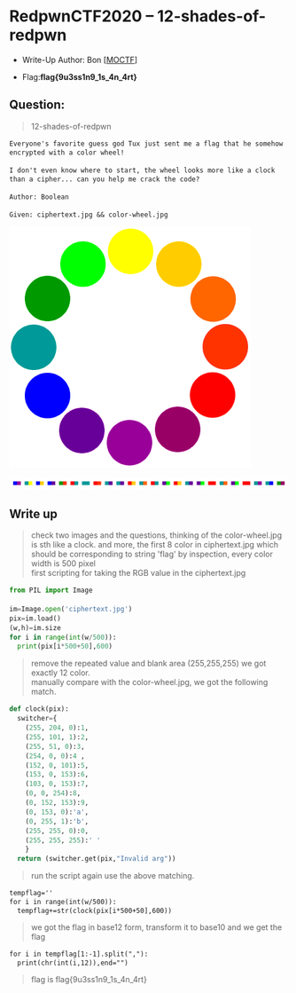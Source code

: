 # RedpwnCTF2020 – 12-shades-of-redpwn

- Write-Up Author: Bon \[[MOCTF](https://www.facebook.com/MOCSCTF)\]

- Flag:**flag{9u3ss1n9_1s_4n_4rt}**

## **Question:**
> 12-shades-of-redpwn

```
Everyone's favorite guess god Tux just sent me a flag that he somehow encrypted with a color wheel!

I don't even know where to start, the wheel looks more like a clock than a cipher... can you help me crack the code?

Author: Boolean

Given: ciphertext.jpg && color-wheel.jpg
```

![img](./img/1.jpg)

![img](./img/2.jpg)

## Write up
>check two images and the questions, thinking of the color-wheel.jpg is sth like a clock.
and more, the first 8 color in ciphertext.jpg which should be corresponding to string 'flag'
by inspection, every color width is 500 pixel</br>first scripting for taking the RGB value in the ciphertext.jpg

```python
from PIL import Image

im=Image.open('ciphertext.jpg')
pix=im.load()
(w,h)=im.size
for i in range(int(w/500)):
  print(pix[i*500+50],600)
```

>remove the repeated value and blank area (255,255,255) we got exactly 12 color.</br>manually compare with the color-wheel.jpg, we got the following match.

```python
def clock(pix):
  switcher={
    (255, 204, 0):1,
    (255, 101, 1):2,
    (255, 51, 0):3,	
    (254, 0, 0):4 ,	
    (152, 0, 101):5,
    (153, 0, 153):6,
    (103, 0, 153):7,
    (0, 0, 254):8,	
    (0, 152, 153):9,
    (0, 153, 0):'a',
    (0, 255, 1):'b',
    (255, 255, 0):0,
	(255, 255, 255):' '
    }
  return (switcher.get(pix,"Invalid arg"))
```

>run the script again use the above matching.

```
tempflag=''
for i in range(int(w/500)):
  tempflag+=str(clock(pix[i*500+50],600))
```

>we got the flag in base12 form, transform it to base10 and we get the flag

```
for i in tempflag[1:-1].split(","):
  print(chr(int(i,12)),end="")
```

>flag is flag{9u3ss1n9_1s_4n_4rt}

